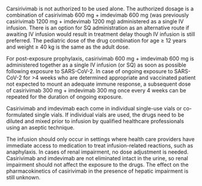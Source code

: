 Carsirivimab is not authorized to be used alone. The authorized dosage is a combination of casirivimab 600 mg + imdevimab 600 mg (was previously casirivimab 1200 mg + imdevimab 1200 mg) administered as a single IV infusion. There is an option for SQ administration as an alternative route if awaiting IV infusion would result in treatment delay though IV infusion is still preferred. The pediatric dose of the drug combination for age ≥ 12 years and weight ≥ 40 kg is the same as the adult dose.

For post-exposure prophylaxis, casirivimab 600 mg + imdevimab 600 mg is administered together as a single IV infusion (or SQ) as soon as possible following exposure to SARS-CoV-2. In case of ongoing exposure to SARS-CoV-2 for >4 weeks who are determined appropriate and vaccinated patient not expected to mount an adequate immune response, a subsequent dose of casirivimab 300 mg + imdevimab 300 mg once every 4 weeks can be repeated for the duration of ongoing exposure.

Casirivimab and imdevimab each come in individual single-use vials or co-formulated single vials. If individual vials are used, the drugs need to be diluted and mixed prior to infusion by qualified healthcare professionals using an aseptic technique.

The infusion should only occur in settings where health care providers have immediate access to medication to treat infusion-related reactions, such as anaphylaxis. In cases of renal impairment, no dose adjustment is needed. Casirivimab and imdevimab are not eliminated intact in the urine, so renal impairment should not affect the exposure to the drugs. The effect on the pharmacokinetics of casirivimab in the presence of hepatic impairment is still unknown.